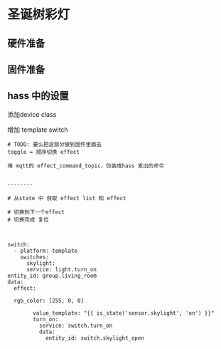 # 圣诞树彩灯


## 硬件准备






## 固件准备















## hass 中的设置

添加device class




增加 template switch





```
# TODO: 要么把这部分做到固件里面去
toggle = 顺序切换 effect

用 mqtt的 effect_command_topic，伪装成hass 发出的命令 


--------

# 从state 中 获取 effect list 和 effect

# 切换到下一个effect
# 切换完成 复位



switch:
  - platform: template
    switches:
      skylight:
      service: light.turn_on
entity_id: group.living_room
data:
  effect:   
  
  rgb_color: [255, 0, 0]

        value_template: "{{ is_state('sensor.skylight', 'on') }}"
        turn_on:
          service: switch.turn_on
          data:
            entity_id: switch.skylight_open


```


